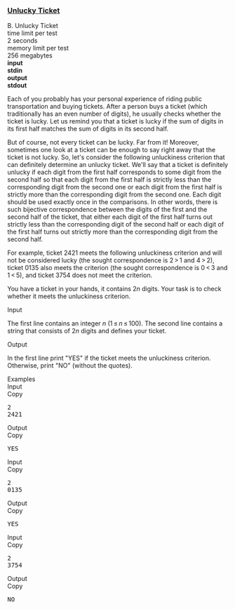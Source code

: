 <h3><a href="https://codeforces.com/contest/160/problem/B" target="_blank" rel="noopener noreferrer">Unlucky Ticket</a></h3>

<div class="header"><div class="title">B. Unlucky Ticket</div><div class="time-limit"><div class="property-title">time limit per test</div>2 seconds</div><div class="memory-limit"><div class="property-title">memory limit per test</div>256 megabytes</div><div class="input-file input-standard" style="font-weight: bold"><div class="property-title">input</div>stdin</div><div class="output-file output-standard" style="font-weight: bold"><div class="property-title">output</div>stdout</div></div><div><p>Each of you probably has your personal experience of riding public transportation and buying tickets. After a person buys a ticket (which traditionally has an <span class="tex-font-style-bf">even</span> number of digits), he usually checks whether the ticket is lucky. Let us remind you that a ticket is lucky if the sum of digits in its first half matches the sum of digits in its second half.</p><p>But of course, not every ticket can be lucky. Far from it! Moreover, sometimes one look at a ticket can be enough to say right away that the ticket is not lucky. So, let's consider the following <span class="tex-font-style-underline">unluckiness criterion</span> that can definitely determine an unlucky ticket. We'll say that a ticket is definitely unlucky if each digit from the first half corresponds to some digit from the second half so that each digit from the first half is <span class="tex-font-style-bf">strictly less</span> than the corresponding digit from the second one or each digit from the first half is <span class="tex-font-style-bf">strictly more</span> than the corresponding digit from the second one. Each digit should be used exactly once in the comparisons. In other words, there is such <span class="tex-font-style-underline">bijective correspondence</span> between the digits of the first and the second half of the ticket, that either each digit of the first half turns out <span class="tex-font-style-bf">strictly less</span> than the corresponding digit of the second half or each digit of the first half turns out <span class="tex-font-style-bf">strictly more</span> than the corresponding digit from the second half.</p><p>For example, ticket <span class="tex-span">2421</span> meets the following unluckiness criterion and will not be considered lucky (the sought correspondence is <span class="tex-span">2 > 1</span> and <span class="tex-span">4 > 2</span>), ticket <span class="tex-span">0135</span> also meets the criterion (the sought correspondence is <span class="tex-span">0 < 3</span> and <span class="tex-span">1 < 5</span>), and ticket <span class="tex-span">3754</span> does not meet the criterion. </p><p>You have a ticket in your hands, it contains <span class="tex-span">2<i>n</i></span> digits. Your task is to check whether it meets the unluckiness criterion.</p></div><div class="input-specification"><div class="section-title">Input</div><p>The first line contains an integer <span class="tex-span"><i>n</i></span> (<span class="tex-span">1 ≤ <i>n</i> ≤ 100</span>). The second line contains a string that consists of <span class="tex-span">2<i>n</i></span> digits and defines your ticket.</p></div><div class="output-specification"><div class="section-title">Output</div><p>In the first line print "<span class="tex-font-style-tt">YES</span>" if the ticket meets the unluckiness criterion. Otherwise, print "<span class="tex-font-style-tt">NO</span>" (without the quotes).</p></div><div class="sample-tests"><div class="section-title">Examples</div><div class="sample-test"><div class="input"><div class="title">Input<div title="Copy" data-clipboard-target="#id0020437334050587186" id="id008661668886738567" class="input-output-copier">Copy</div></div><pre id="id0020437334050587186">2<br>2421<br></pre></div><div class="output"><div class="title">Output<div title="Copy" data-clipboard-target="#id00581131635775232" id="id00783430279215861" class="input-output-copier">Copy</div></div><pre id="id00581131635775232">YES<br></pre></div><div class="input"><div class="title">Input<div title="Copy" data-clipboard-target="#id0018632298147914406" id="id003841858531346636" class="input-output-copier">Copy</div></div><pre id="id0018632298147914406">2<br>0135<br></pre></div><div class="output"><div class="title">Output<div title="Copy" data-clipboard-target="#id008684375973991091" id="id0019192618744569512" class="input-output-copier">Copy</div></div><pre id="id008684375973991091">YES<br></pre></div><div class="input"><div class="title">Input<div title="Copy" data-clipboard-target="#id006197261148296846" id="id009503956273133173" class="input-output-copier">Copy</div></div><pre id="id006197261148296846">2<br>3754<br></pre></div><div class="output"><div class="title">Output<div title="Copy" data-clipboard-target="#id006305259226381639" id="id007279888281961304" class="input-output-copier">Copy</div></div><pre id="id006305259226381639">NO<br></pre></div></div></div>